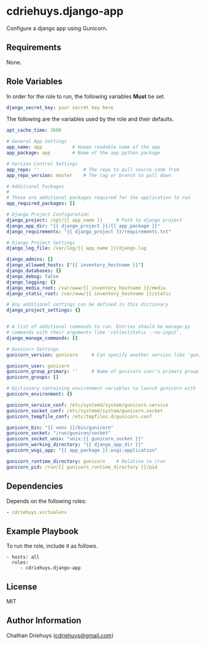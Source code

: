 cdriehuys.django-app
=========

Configure a django app using Gunicorn.

Requirements
------------

None.

Role Variables
--------------

In order for the role to run, the following variables **Must** be set.

```YAML
django_secret_key: your secret key here
```

The following are the variables used by the role and their defaults.

```YAML
apt_cache_time: 3600

# General App Settings
app_name: app           # Human readable name of the app
app_package: app        # Name of the app python package

# Version Control Settings
app_repo: ''                # The repo to pull source code from
app_repo_version: master    # The tag or branch to pull down

# Additional Packages
#
# These are additional packages required for the application to run
app_required_packages: []

# Django Project Configuration
django_project: /opt/{{ app_name }}     # Path to django project
django_app_dir: "{{ django_project }}/{{ app_package }}"
django_requirements: "{{ django_project }}/requirements.txt"

# Django Project Settings
django_log_file: /var/log/{{ app_name }}/django.log

django_admins: []
django_allowed_hosts: ["{{ inventory_hostname }}"]
django_databases: {}
django_debug: false
django_logging: {}
django_media_root: /var/www/{{ inventory_hostname }}/media
django_static_root: /var/www/{{ inventory_hostname }}/static

# Any additional settings can be defined in this dictionary
django_project_settings: {}


# A list of additional commands to run. Entries should be manage.py
# commands with their arguments like 'collectstatic --no-input'.
django_manage_commands: []

# Gunicorn Settings
gunicorn_version: gunicorn     # Can specify another version like 'gunicorn >= 19.7'

gunicorn_user: gunicorn
gunicorn_group_primary: ''     # Name of gunicorn user's primary group
gunicorn_groups: []

# Dictionary containing environment variables to launch gunicorn with
gunicorn_environment: {}

gunicorn_service_conf: /etc/systemd/system/gunicorn.service
gunicorn_socket_conf: /etc/systemd/system/gunicorn.socket
gunicorn_tempfile_conf: /etc/tmpfiles.d/gunicorn.conf

gunicorn_bin: "{{ venv }}/bin/gunicorn"
gunicorn_socket: "/run/gunicon/socket"
gunicorn_socket_unix: "unix:{{ gunicorn_socket }}"
gunicorn_working_directory: "{{ django_app_dir }}"
gunicorn_wsgi_app: "{{ app_package }}.wsgi:application"

gunicorn_runtime_directory: gunicorn    # Relative to /run
gunicorn_pid: /run/{{ gunicorn_runtime_directory }}/pid
```

Dependencies
------------

Depends on the following roles:

```YAML
- cdriehuys.virtualenv
```

Example Playbook
----------------

To run the role, include it as follows.

    - hosts: all
      roles:
         - cdriehuys.django-app

License
-------

MIT

Author Information
------------------

Chathan Driehuys (cdriehuys@gmail.com)

